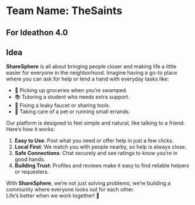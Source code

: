 # Team Name: **TheSaints**  

## For Ideathon 4.0

## Idea  
**ShareSphere** is all about bringing people closer and making life a little easier for everyone in the neighborhood. Imagine having a go-to place where you can ask for help or lend a hand with everyday tasks like:  
- 🛒 Picking up groceries when you’re swamped.  
- 📚 Tutoring a student who needs extra support.  
- 🔧 Fixing a leaky faucet or sharing tools.  
- 🐾 Taking care of a pet or running small errands.  

Our platform is designed to feel simple and natural, like talking to a friend. Here’s how it works:  
1. **Easy to Use**: Post what you need or offer help in just a few clicks.  
2. **Local First**: We match you with people nearby, so help is always close.  
3. **Safe Connections**: Chat securely and see ratings to know you’re in good hands.  
4. **Building Trust**: Profiles and reviews make it easy to find reliable helpers or requesters.  

With **ShareSphere**, we’re not just solving problems; we’re building a community where everyone looks out for each other.  
Life’s better when we work together! 🤝
